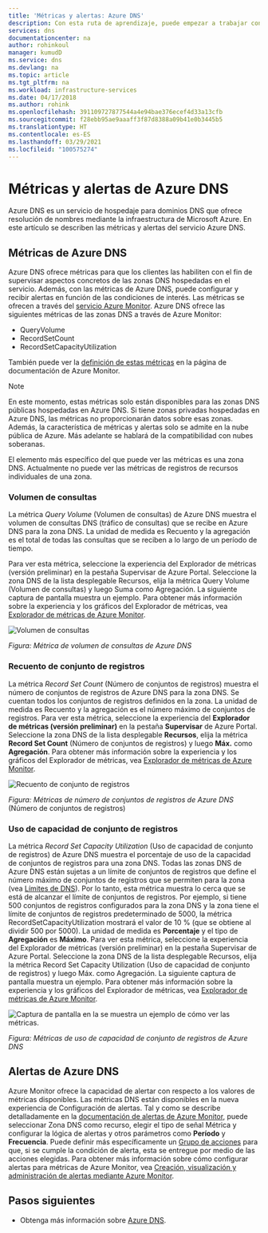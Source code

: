 ```yaml
---
title: 'Métricas y alertas: Azure DNS'
description: Con esta ruta de aprendizaje, puede empezar a trabajar con métricas y alertas de Azure DNS.
services: dns
documentationcenter: na
author: rohinkoul
manager: kumudD
ms.service: dns
ms.devlang: na
ms.topic: article
ms.tgt_pltfrm: na
ms.workload: infrastructure-services
ms.date: 04/17/2018
ms.author: rohink
ms.openlocfilehash: 391109727877544a4e94bae376ecef4d33a13cfb
ms.sourcegitcommit: f28ebb95ae9aaaff3f87d8388a09b41e0b3445b5
ms.translationtype: HT
ms.contentlocale: es-ES
ms.lasthandoff: 03/29/2021
ms.locfileid: "100575274"
---
```

# <a name="azure-dns-metrics-and-alerts"></a>Métricas y alertas de Azure DNS
Azure DNS es un servicio de hospedaje para dominios DNS que ofrece resolución de nombres mediante la infraestructura de Microsoft Azure. En este artículo se describen las métricas y alertas del servicio Azure DNS.

## <a name="azure-dns-metrics"></a>Métricas de Azure DNS

Azure DNS ofrece métricas para que los clientes las habiliten con el fin de supervisar aspectos concretos de las zonas DNS hospedadas en el servicio. Además, con las métricas de Azure DNS, puede configurar y recibir alertas en función de las condiciones de interés. Las métricas se ofrecen a través del [servicio Azure Monitor](../azure-monitor/index.yml). Azure DNS ofrece las siguientes métricas de las zonas DNS a través de Azure Monitor:

-   QueryVolume
-   RecordSetCount
-   RecordSetCapacityUtilization

También puede ver la [definición de estas métricas](../azure-monitor/essentials/metrics-supported.md#microsoftnetworkdnszones) en la página de documentación de Azure Monitor.
>[!NOTE]
> En este momento, estas métricas solo están disponibles para las zonas DNS públicas hospedadas en Azure DNS. Si tiene zonas privadas hospedadas en Azure DNS, las métricas no proporcionarán datos sobre esas zonas. Además, la característica de métricas y alertas solo se admite en la nube pública de Azure. Más adelante se hablará de la compatibilidad con nubes soberanas. 

El elemento más específico del que puede ver las métricas es una zona DNS. Actualmente no puede ver las métricas de registros de recursos individuales de una zona.

### <a name="query-volume"></a>Volumen de consultas

La métrica *Query Volume* (Volumen de consultas) de Azure DNS muestra el volumen de consultas DNS (tráfico de consultas) que se recibe en Azure DNS para la zona DNS. La unidad de medida es Recuento y la agregación es el total de todas las consultas que se reciben a lo largo de un período de tiempo. 

Para ver esta métrica, seleccione la experiencia del Explorador de métricas (versión preliminar) en la pestaña Supervisar de Azure Portal. Seleccione la zona DNS de la lista desplegable Recursos, elija la métrica Query Volume (Volumen de consultas) y luego Suma como Agregación. La siguiente captura de pantalla muestra un ejemplo.  Para obtener más información sobre la experiencia y los gráficos del Explorador de métricas, vea [Explorador de métricas de Azure Monitor](../azure-monitor/essentials/metrics-charts.md).

![Volumen de consultas](./media/dns-alerts-metrics/dns-metrics-query-volume.png)

*Figura: Métrica de volumen de consultas de Azure DNS*

### <a name="record-set-count"></a>Recuento de conjunto de registros
La métrica *Record Set Count* (Número de conjuntos de registros) muestra el número de conjuntos de registros de Azure DNS para la zona DNS. Se cuentan todos los conjuntos de registros definidos en la zona. La unidad de medida es Recuento y la agregación es el número máximo de conjuntos de registros. Para ver esta métrica, seleccione la experiencia del **Explorador de métricas (versión preliminar)** en la pestaña **Supervisar** de Azure Portal. Seleccione la zona DNS de la lista desplegable **Recursos**, elija la métrica **Record Set Count** (Número de conjuntos de registros) y luego **Máx.** como **Agregación**. Para obtener más información sobre la experiencia y los gráficos del Explorador de métricas, vea [Explorador de métricas de Azure Monitor](../azure-monitor/essentials/metrics-charts.md). 

![Recuento de conjunto de registros](./media/dns-alerts-metrics/dns-metrics-record-set-count.png)

*Figura: Métricas de número de conjuntos de registros de Azure DNS* (Número de conjuntos de registros)


### <a name="record-set-capacity-utilization"></a>Uso de capacidad de conjunto de registros
La métrica *Record Set Capacity Utilization* (Uso de capacidad de conjunto de registros) de Azure DNS muestra el porcentaje de uso de la capacidad de conjuntos de registros para una zona DNS. Todas las zonas DNS de Azure DNS están sujetas a un límite de conjuntos de registros que define el número máximo de conjuntos de registros que se permiten para la zona (vea [Límites de DNS](dns-zones-records.md#limits)). Por lo tanto, esta métrica muestra lo cerca que se está de alcanzar el límite de conjuntos de registros. Por ejemplo, si tiene 500 conjuntos de registros configurados para la zona DNS y la zona tiene el límite de conjuntos de registros predeterminado de 5000, la métrica RecordSetCapacityUtilization mostrará el valor de 10 % (que se obtiene al dividir 500 por 5000). La unidad de medida es **Porcentaje** y el tipo de **Agregación** es **Máximo**. Para ver esta métrica, seleccione la experiencia del Explorador de métricas (versión preliminar) en la pestaña Supervisar de Azure Portal. Seleccione la zona DNS de la lista desplegable Recursos, elija la métrica Record Set Capacity Utilization (Uso de capacidad de conjunto de registros) y luego Máx. como Agregación. La siguiente captura de pantalla muestra un ejemplo. Para obtener más información sobre la experiencia y los gráficos del Explorador de métricas, vea [Explorador de métricas de Azure Monitor](../azure-monitor/essentials/metrics-charts.md). 

![Captura de pantalla en la se muestra un ejemplo de cómo ver las métricas.](./media/dns-alerts-metrics/dns-metrics-record-set-capacity-uitlization.png)

*Figura: Métricas de uso de capacidad de conjunto de registros de Azure DNS*

## <a name="alerts-in-azure-dns"></a>Alertas de Azure DNS
Azure Monitor ofrece la capacidad de alertar con respecto a los valores de métricas disponibles. Las métricas DNS están disponibles en la nueva experiencia de Configuración de alertas. Tal y como se describe detalladamente en la [documentación de alertas de Azure Monitor](../azure-monitor/alerts/alerts-metric.md), puede seleccionar Zona DNS como recurso, elegir el tipo de señal Métrica y configurar la lógica de alertas y otros parámetros como **Período** y **Frecuencia**. Puede definir más específicamente un [Grupo de acciones](../azure-monitor/alerts/action-groups.md) para que, si se cumple la condición de alerta, esta se entregue por medio de las acciones elegidas. Para obtener más información sobre cómo configurar alertas para métricas de Azure Monitor, vea [Creación, visualización y administración de alertas mediante Azure Monitor](../azure-monitor/alerts/alerts-metric.md). 

## <a name="next-steps"></a>Pasos siguientes
- Obtenga más información sobre [Azure DNS](dns-overview.md).